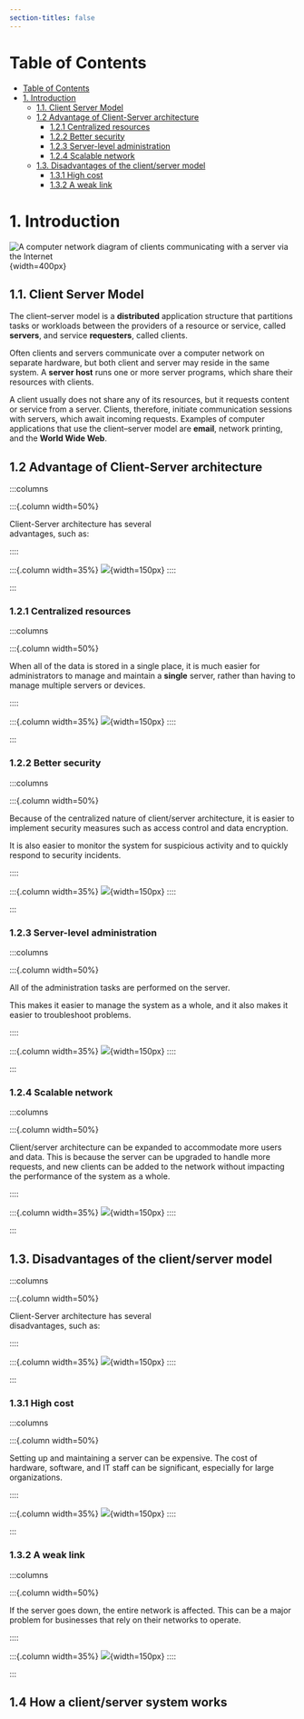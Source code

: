 ```yaml
---
section-titles: false
---
```


# Table of Contents

<!--toc:start-->
- [Table of Contents](#table-of-contents)
- [1. Introduction](#1-introduction)
  - [1.1. Client Server Model](#11-client-server-model)
  - [1.2 Advantage of Client-Server architecture](#12-advantage-of-client-server-architecture)
    - [1.2.1 Centralized resources](#121-centralized-resources)
    - [1.2.2 Better security](#122-better-security)
    - [1.2.3 Server-level administration](#123-server-level-administration)
    - [1.2.4 Scalable network](#124-scalable-network)
  - [1.3. Disadvantages of the client/server model](#13-disadvantages-of-the-clientserver-model)
    - [1.3.1 High cost](#131-high-cost)
    - [1.3.2 A weak link](#132-a-weak-link)
<!--toc:end-->

# 1. Introduction

![A computer network diagram of clients communicating with a server via the Internet](./imgs/Client-server-model.svg){width=400px}

## 1.1. Client Server Model

The client–server model is a **distributed** application structure that partitions tasks or workloads between the providers of a resource or service, called **servers**, and service **requesters**, called clients.

Often clients and servers communicate over a computer network on separate hardware, but both client and server may reside in the same system. A **server host** runs one or more server programs, which share their resources with clients.

A client usually does not share any of its resources, but it requests content or service from a server. Clients, therefore, initiate communication sessions with servers, which await incoming requests. Examples of computer applications that use the client–server model are **email**, network printing, and the **World Wide Web**.

## 1.2 Advantage of Client-Server architecture

:::columns

:::{.column width=50%}

Client-Server architecture has several  
advantages, such as:

::::

:::{.column width=35%}
![](./imgs/iconfinder-fastwebsiteloadspeed-4417092_116619.png){width=150px}
::::

:::

### 1.2.1 Centralized resources

:::columns

:::{.column width=50%}

When all of the data is stored in a single place, it is much easier for administrators to manage and maintain a **single** server, rather than having to manage multiple servers or devices.

::::

:::{.column width=35%}
![](./imgs/iconfinder-server-4417119_116634.png){width=150px}
::::

:::

### 1.2.2 Better security

:::columns

:::{.column width=50%}

Because of the centralized nature of client/server architecture, it is easier to implement security measures such as access control and data encryption.

It is also easier to monitor the system for suspicious activity and to quickly respond to security incidents.

::::

:::{.column width=35%}
![](./imgs/iconfinder-secureserver-4417098_116636.png){width=150px}
::::

:::

### 1.2.3 Server-level administration

:::columns

:::{.column width=50%}

All of the administration tasks are performed on the server.

This makes it easier to manage the system as a whole, and it also makes it easier to troubleshoot problems.

::::

:::{.column width=35%}
![](./imgs/iconfinder-firewallserver-4417121_116627.png){width=150px}
::::

:::

### 1.2.4 Scalable network

:::columns

:::{.column width=50%}

Client/server architecture can be expanded to accommodate more users and data. This is because the server can be upgraded to handle more requests, and new clients can be added to the network without impacting the performance of the system as a whole.

::::

:::{.column width=35%}
![](./imgs/iconfinder-serverracks-4417117_116616.png){width=150px}
::::

:::

## 1.3. Disadvantages of the client/server model

:::columns

:::{.column width=50%}

Client-Server architecture has several  
disadvantages, such as:

::::

:::{.column width=35%}
![](./imgs/iconfinder-raid-4417120_116628.png){width=150px}
::::

:::

### 1.3.1 High cost

:::columns

:::{.column width=50%}

Setting up and maintaining a server can be expensive. The cost of hardware, software, and IT staff can be significant, especially for large organizations.

::::

:::{.column width=35%}
![](./imgs/iconfinder-rackmountserver-4417095_116646.png){width=150px}
::::

:::

### 1.3.2 A weak link

:::columns

:::{.column width=50%}

If the server goes down, the entire network is affected. This can be a major problem for businesses that rely on their networks to operate.

::::

:::{.column width=35%}
![](./imgs/iconfinder-serverconnection-4417100_116621.png){width=150px}
::::

:::

## 1.4 How a client/server system works
